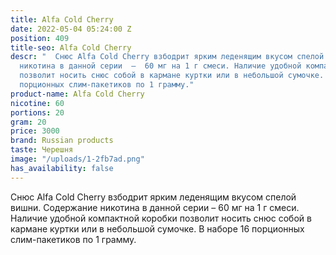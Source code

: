```yaml
---
title: Alfa Cold Cherry
date: 2022-05-04 05:24:00 Z
position: 409
title-seo: Alfa Cold Cherry
descr: "  Снюс Alfa Cold Cherry взбодрит ярким леденящим вкусом спелой вишни. Содержание
  никотина в данной серии  –  60 мг на 1 г смеси. Наличие удобной компактной коробки
  позволит носить снюс собой в кармане куртки или в небольшой сумочке. В наборе 16
  порционных слим-пакетиков по 1 грамму."
product-name: Alfa Cold Cherry
nicotine: 60
portions: 20
gram: 20
price: 3000
brand: Russian products
taste: Черешня
image: "/uploads/1-2fb7ad.png"
has_availability: false
---
```


  Снюс Alfa Cold Cherry взбодрит ярким леденящим вкусом спелой вишни. Содержание никотина в данной серии  –  60 мг на 1 г смеси. Наличие удобной компактной коробки позволит носить снюс собой в кармане куртки или в небольшой сумочке. В наборе 16 порционных слим-пакетиков по 1 грамму.